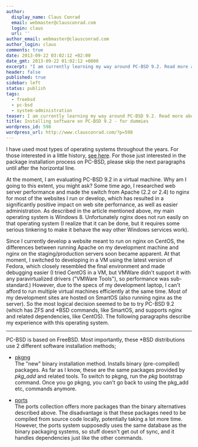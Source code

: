 ```yaml
---
author:
  display_name: Claus Conrad
  email: webmaster@clausconrad.com
  login: claus
  url: ''
author_email: webmaster@clausconrad.com
author_login: claus
comments: true
date: 2013-09-22 03:02:12 +02:00
date_gmt: 2013-09-22 01:02:12 +0000
excerpt: "I am currently learning my way around PC-BSD 9.2. Read more about why and my findings after the break.\r\n"
header: false
published: true
sidebar: left
status: publish
tags:
  - freebsd
  - pc-bsd
  - system-administration
teaser: I am currently learning my way around PC-BSD 9.2. Read more about why and my findings after the break.
title: Installing software on PC-BSD 9.2 - for dummies
wordpress_id: 598
wordpress_url: http://www.clausconrad.com/?p=598
---
```

I have used most types of operating systems throughout the years. For those interested in a little history, [see here](/blog/my-hardware-and-os-history). For those just interested in the package installation process on PC-BSD, please skip the next paragraphs until after the horizontal line.

At the moment, I am evaluating PC-BSD 9.2 in a virtual machine. Why am I going to this extent, you might ask? Some time ago, I researched web server performance and made the switch from Apache (2.2 or 2.4) to nginx for most of the websites I run or develop, which has resulted in a significantly positive impact on web site perfornance, as well as easier administration. As described in the article mentioned above, my main operating system is Windows 8. Unfortunately nginx does not run easily on that operating system (I realize that it can be done, but it requires some serious tinkering to make it behave the way other Windows services work).

Since I currently develop a website meant to run on nginx on CentOS, the differences between running Apache on my development machine and nginx on the staging/production servers soon became apparent. At that moment, I switched to developing in a VM using the latest version of Fedora, which closely resembled the final environment and made debugging easier (I tried CentOS in a VM, but VMWare didn't support it with any paravirtualized drivers ("VMWare Tools"), so performance was sub-standard.) However, due to the specs of my development laptop, I can't afford to run multiple virtual machines efficiently at the same time. Most of my development sites are hosted on SmartOS (also running nginx as the server). So the most logical decision seemed to be to try PC-BSD 9.2 (which has ZFS and \*BSD commands, like SmartOS, and supports nginx and related dependencies, like CentOS). The following paragraphs describe my experience with this operating system.

* * *

PC-BSD is based on FreeBSD. Most importantly, these \*BSD distributions use 2 different software installation methods;

* [pkgng](https://docs.freebsd.org/en/books/handbook/ports/#pkgng-intro)  
  The "new" binary installation method. Installs binary (pre-compiled) packages.
  As far as I know, these are the same packages provided by _pkg_add_ and related tools. To switch to pkgng, run the _pkg_ bootstrap command. Once you go pkgng, you can't go back to using the pkg_add etc, commands anymore.

* [ports](https://docs.freebsd.org/en/books/handbook/ports/#ports-using)  
  The ports collection offers more packages than the binary alternatives described above. The disadvantage is that these packages need to be compiled from source code locally, potentially taking a lot more time. However, the ports system supposedly uses the same database as the binary packaging systems, so stuff doesn't get out of sync, and it handles dependencies just like the other commands.
